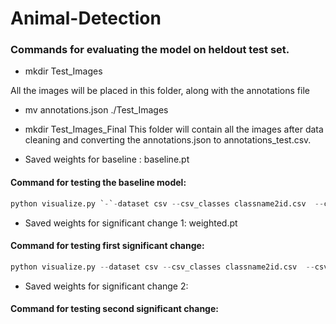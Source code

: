 # Animal-Detection

### Commands for evaluating the model on heldout test set.

- mkdir Test_Images

All the images will be placed in this folder, along with the annotations file
- mv annotations.json ./Test_Images
- mkdir Test_Images_Final 
This folder will contain all the images after data cleaning and converting the annotations.json to annotations_test.csv.

- Saved weights for baseline : baseline.pt

#### Command for testing the baseline model: 
```python
python visualize.py `-`-dataset csv --csv_classes classname2id.csv  --csv_val annotations_test.csv --model basline.pt
```
- Saved weights for significant change 1: weighted.pt

#### Command for testing first significant change: 
```python
python visualize.py --dataset csv --csv_classes classname2id.csv  --csv_val annotationtest.csv --model weighted.pt
```
- Saved weights for significant change 2: 
#### Command for testing second significant change:






